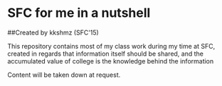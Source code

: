 # SFC for me in a nutshell
##Created by kkshmz (SFC'15)

 This repository contains most of my class work during my time at SFC, created in regards that information itself should be shared, and the accumulated value of college is the knowledge behind the information

Content will be taken down at request.
